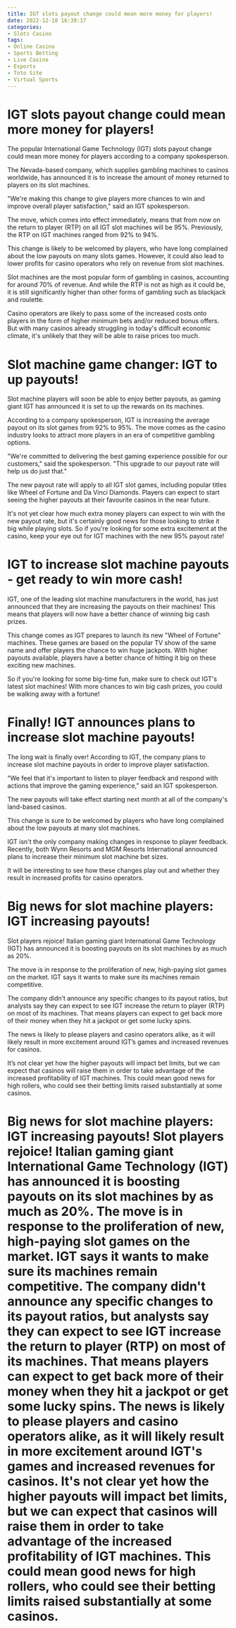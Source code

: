 ```yaml
---
title: IGT slots payout change could mean more money for players!
date: 2022-12-18 16:39:17
categories:
- Slots Casino
tags:
- Online Casino
- Sports Betting
- Live Casino
- Esports
- Toto Site
- Virtual Sports
---
```



#  IGT slots payout change could mean more money for players!

The popular International Game Technology (IGT) slots payout change could mean more money for players according to a company spokesperson.

The Nevada-based company, which supplies gambling machines to casinos worldwide, has announced it is to increase the amount of money returned to players on its slot machines.

"We're making this change to give players more chances to win and improve overall player satisfaction," said an IGT spokesperson.

The move, which comes into effect immediately, means that from now on the return to player (RTP) on all IGT slot machines will be 95%. Previously, the RTP on IGT machines ranged from 92% to 94%.

This change is likely to be welcomed by players, who have long complained about the low payouts on many slots games. However, it could also lead to lower profits for casino operators who rely on revenue from slot machines.

Slot machines are the most popular form of gambling in casinos, accounting for around 70% of revenue. And while the RTP is not as high as it could be, it is still significantly higher than other forms of gambling such as blackjack and roulette.

Casino operators are likely to pass some of the increased costs onto players in the form of higher minimum bets and/or reduced bonus offers. But with many casinos already struggling in today's difficult economic climate, it's unlikely that they will be able to raise prices too much.

#  Slot machine game changer: IGT to up payouts!

Slot machine players will soon be able to enjoy better payouts, as gaming giant IGT has announced it is set to up the rewards on its machines.

According to a company spokesperson, IGT is increasing the average payout on its slot games from 92% to 95%. The move comes as the casino industry looks to attract more players in an era of competitive gambling options.

"We're committed to delivering the best gaming experience possible for our customers," said the spokesperson. "This upgrade to our payout rate will help us do just that."

The new payout rate will apply to all IGT slot games, including popular titles like Wheel of Fortune and Da Vinci Diamonds. Players can expect to start seeing the higher payouts at their favourite casinos in the near future.

It's not yet clear how much extra money players can expect to win with the new payout rate, but it's certainly good news for those looking to strike it big while playing slots. So if you're looking for some extra excitement at the casino, keep your eye out for IGT machines with the new 95% payout rate!

#  IGT to increase slot machine payouts - get ready to win more cash!

IGT, one of the leading slot machine manufacturers in the world, has just announced that they are increasing the payouts on their machines! This means that players will now have a better chance of winning big cash prizes.

This change comes as IGT prepares to launch its new "Wheel of Fortune" machines. These games are based on the popular TV show of the same name and offer players the chance to win huge jackpots. With higher payouts available, players have a better chance of hitting it big on these exciting new machines.

So if you're looking for some big-time fun, make sure to check out IGT's latest slot machines! With more chances to win big cash prizes, you could be walking away with a fortune!

#  Finally! IGT announces plans to increase slot machine payouts!

The long wait is finally over! According to IGT, the company plans to increase slot machine payouts in order to improve player satisfaction.

"We feel that it's important to listen to player feedback and respond with actions that improve the gaming experience," said an IGT spokesperson.

The new payouts will take effect starting next month at all of the company's land-based casinos.

This change is sure to be welcomed by players who have long complained about the low payouts at many slot machines.

IGT isn't the only company making changes in response to player feedback. Recently, both Wynn Resorts and MGM Resorts International announced plans to increase their minimum slot machine bet sizes.

It will be interesting to see how these changes play out and whether they result in increased profits for casino operators.

#  Big news for slot machine players: IGT increasing payouts!

Slot players rejoice! Italian gaming giant International Game Technology (IGT) has announced it is boosting payouts on its slot machines by as much as 20%.

The move is in response to the proliferation of new, high-paying slot games on the market. IGT says it wants to make sure its machines remain competitive.

The company didn’t announce any specific changes to its payout ratios, but analysts say they can expect to see IGT increase the return to player (RTP) on most of its machines. That means players can expect to get back more of their money when they hit a jackpot or get some lucky spins.

The news is likely to please players and casino operators alike, as it will likely result in more excitement around IGT’s games and increased revenues for casinos.

It’s not clear yet how the higher payouts will impact bet limits, but we can expect that casinos will raise them in order to take advantage of the increased profitability of IGT machines. This could mean good news for high rollers, who could see their betting limits raised substantially at some casinos.

# Big news for slot machine players: IGT increasing payouts! Slot players rejoice! Italian gaming giant International Game Technology (IGT) has announced it is boosting payouts on its slot machines by as much as 20%. The move is in response to the proliferation of new, high-paying slot games on the market. IGT says it wants to make sure its machines remain competitive. The company didn't announce any specific changes to its payout ratios, but analysts say they can expect to see IGT increase the return to player (RTP) on most of its machines. That means players can expect to get back more of their money when they hit a jackpot or get some lucky spins. The news is likely to please players and casino operators alike, as it will likely result in more excitement around IGT's games and increased revenues for casinos. It's not clear yet how the higher payouts will impact bet limits, but we can expect that casinos will raise them in order to take advantage of the increased profitability of IGT machines. This could mean good news for high rollers, who could see their betting limits raised substantially at some casinos.